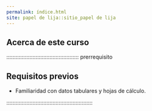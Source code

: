 ```yaml
---
permalink: índice.html
site: papel de lija::sitio_papel de lija
---
```


## Acerca de este curso

::::::::::::::::::::::::::::::::::::::::::::::: prerrequisito

## Requisitos previos

- Familiaridad con datos tabulares y hojas de cálculo.

::::::::::::::::::::::::::::::::::::::::::::::::::::::::




